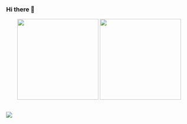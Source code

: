### Hi there 👋

<div align="center">
<img height="220em" src="https://github-readme-stats.vercel.app/api?username=Josehpequeno&theme=transparent&show_icons=true&include_all_commits=true&count_private=true"/>
<img height="220em" src="https://github-readme-stats.vercel.app/api/top-langs/?username=Josehpequeno"/>
</div>

##

<div>
  <a href="https://www.linkedin.com/in/hicarojose/" target="_blank"><img src="https://img.shields.io/badge/-LinkedIn-%230077B5?style=for-the-badge&logo=linkedin&logoColor=white" target="_blank"></a>
</div>
